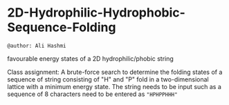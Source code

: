 # 2D-Hydrophilic-Hydrophobic-Sequence-Folding

`@author: Ali Hashmi`

favourable energy states of a 2D hydrophilic/phobic string

Class assignment: A brute-force search to determine the folding states of a sequence of string consisting of "H" and "P" fold in a two-dimensional lattice with a minimum energy state. The string needs to be input such as a sequence of 8 characters need to be entered as `"HPHPPHHH"`

